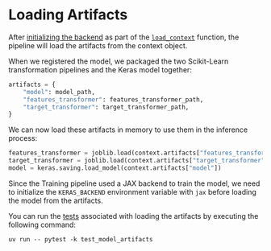 # Loading Artifacts

After [initializing the backend](.guide/inference-pipeline/initializing-backend.md) as part of the [`load_context`](https://mlflow.org/docs/latest/python_api/mlflow.pyfunc.html#mlflow.pyfunc.PythonModel.load_context) function, the pipeline will load the artifacts from the context object.

When we registered the model, we packaged the two Scikit-Learn transformation pipelines and the Keras model together:

```python 
artifacts = {
    "model": model_path,
    "features_transformer": features_transformer_path,
    "target_transformer": target_transformer_path,
}
```

We can now load these artifacts in memory to use them in the inference process:

```python 
features_transformer = joblib.load(context.artifacts["features_transformer"])
target_transformer = joblib.load(context.artifacts["target_transformer"])
model = keras.saving.load_model(context.artifacts["model"])
```

Since the Training pipeline used a JAX backend to train the model, we need to initialize the `KERAS_BACKEND` environment variable with `jax` before loading the model from the artifacts.

You can run the [tests](tests/model/test_model_artifacts.py) associated with loading the artifacts by executing the following command:

```shell
uv run -- pytest -k test_model_artifacts
```
